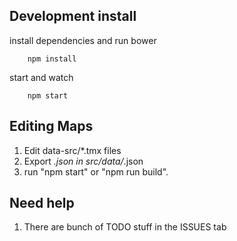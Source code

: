 ## Development install

install dependencies and run bower

		npm install

start and watch

		npm start

## Editing Maps
1. Edit data-src/*.tmx files
1. Export *.json in src/data/*.json
1. run "npm start" or "npm run build".

## Need help
1. There are bunch of TODO stuff in the ISSUES tab

